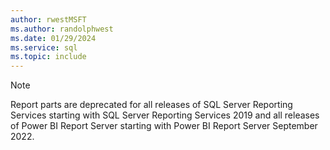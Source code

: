 ```yaml
---
author: rwestMSFT
ms.author: randolphwest
ms.date: 01/29/2024
ms.service: sql
ms.topic: include
---
```

> [!NOTE]
> Report parts are deprecated for all releases of SQL Server Reporting Services starting with SQL Server Reporting Services 2019 and all releases of Power BI Report Server starting with Power BI Report Server September 2022.
